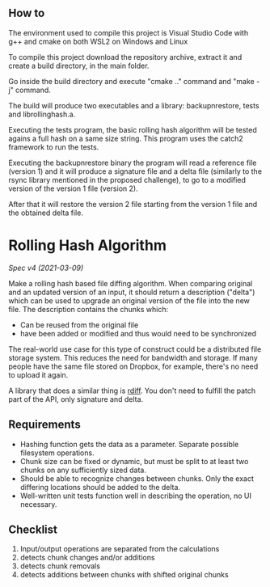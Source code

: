 ## How to
The environment used to compile this project is Visual Studio Code with g++ and cmake on both WSL2 on Windows and Linux

To compile this project download the repository archive, extract it and create a build directory,
in the main folder.

Go inside the build directory and execute "cmake .." command and "make -j" command.

The build will produce two executables and a library: backupnrestore, tests and librollinghash.a.

Executing the tests program, the basic rolling hash algorithm will be tested agains a full hash on a same size string. This program uses the catch2 framework to run the tests.

Executing the backupnrestore binary the program will read a reference file (version 1) and it will produce a signature file and a delta file (similarly to the rsync library mentioned in the proposed challenge), to go to a modified version of the version 1 file (version 2).

After that it will restore the version 2 file starting from the version 1 file and the obtained delta file.

# Rolling Hash Algorithm
_Spec v4 (2021-03-09)_

Make a rolling hash based file diffing algorithm. When comparing original and an updated version of an input, it should return a description ("delta") which can be used to upgrade an original version of the file into the new file. The description contains the chunks which:
- Can be reused from the original file
- have been added or modified and thus would need to be synchronized

The real-world use case for this type of construct could be a distributed file storage system. This reduces the need for bandwidth and storage. If many people have the same file stored on Dropbox, for example, there's no need to upload it again.

A library that does a similar thing is [rdiff](https://linux.die.net/man/1/rdiff). You don't need to fulfill the patch part of the API, only signature and delta.

## Requirements
- Hashing function gets the data as a parameter. Separate possible filesystem operations.
- Chunk size can be fixed or dynamic, but must be split to at least two chunks on any sufficiently sized data.
- Should be able to recognize changes between chunks. Only the exact differing locations should be added to the delta.
- Well-written unit tests function well in describing the operation, no UI necessary.

## Checklist
1. Input/output operations are separated from the calculations
2. detects chunk changes and/or additions
3. detects chunk removals
4. detects additions between chunks with shifted original chunks

